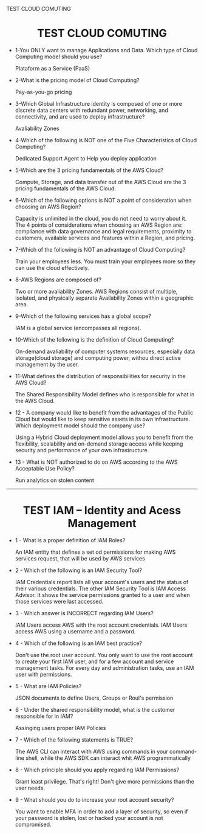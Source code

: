 TEST CLOUD COMUTING
<h1 align="center">TEST CLOUD COMUTING</h1>

- 1-You ONLY want to manage Applications and Data. Which type of Cloud Computing model should you use?

    Plataform as a Service (PaaS)

- 2-What is the pricing model of Cloud Computing?

    Pay-as-you-go pricing

- 3-Which Global Infrastructure identity is composed of one or more discrete data centers with redundant power, networking, and connectivity, and are used to deploy infrastructure?

    Avaliability Zones

- 4-Which of the following is NOT one of the Five Characteristics of Cloud Computing?

    Dedicated Support Agent to Help you deploy application

- 5-Which are the 3 pricing fundamentals of the AWS Cloud?

    Compute, Storage, and data transfer out of the AWS Cloud are the 3 pricing fundamentals of the AWS Cloud.

- 6-Which of the following options is NOT a point of consideration when choosing an AWS Region?

    Capacity is unlimited in the cloud, you do not need to worry about it. The 4 points of considerations when choosing an AWS Region are: compliance with data governance and legal requirements, proximity to customers, available services and features within a Region, and pricing.

- 7-Which of the following is NOT an advantage of Cloud Computing?

    Train your employees less. You must train your employees more so they can use the cloud effectively.

- 8-AWS Regions are composed of?

    Two or more avaliability Zones. AWS Regions consist of multiple, isolated, and physically separate Availability Zones within a geographic area.

- 9-Which of the following services has a global scope?

    IAM is a global service (encompasses all regions).

- 10-Which of the following is the definition of Cloud Computing?

    On-demand avaliability of computer systems resources, especially data storage(cloud storage) and computing power, withou direct active management by the user.

- 11-What defines the distribution of responsibilities for security in the AWS Cloud?

    The Shared Responsibility Model defines who is responsible for what in the AWS Cloud.

- 12 - A company would like to benefit from the advantages of the Public Cloud but would like to keep sensitive assets in its own infrastructure. Which deployment model should the company use?

    Using a Hybrid Cloud deployment model allows you to benefit from the flexibility, scalability and on-demand storage access while keeping security and performance of your own infrastructure.

- 13 - What is NOT authorized to do on AWS according to the AWS Acceptable Use Policy?
    
    Run analytics on stolen content

---
<h1 align="center">TEST IAM – Identity and Acess Management</h1>

- 1 - What is a proper definition of IAM Roles?

    An IAM entity that defines a set od permissions for making AWS services request, that will be used by AWS services

- 2 - Which of the following is an IAM Security Tool?
    
    IAM Credentials report lists all your account's users and the status of their various credentials. The other IAM Security Tool is IAM Access Advisor. It shows the service permissions granted to a user and when those services were last accessed.

- 3 - Which answer is INCORRECT regarding IAM Users?

    IAM Users access AWS with the root account credentials. IAM Users access AWS using a username and a password.

- 4 - Which of the following is an IAM best practice?

    Don't use the root user account. You only want to use the root account to create your first IAM user, and for a few account and service management tasks. For every day and administration tasks, use an IAM user with permissions.

- 5 - What are IAM Policies?

    JSON documents to define Users, Groups or Roul's permission

- 6 - Under the shared responsibility model, what is the customer responsible for in IAM?

    Assinging users proper IAM Policies

- 7 - Which of the following statements is TRUE?

    The AWS CLI can interact with AWS using commands in your command-line shell, while the AWS SDK can interact whit AWS programmatically

- 8 - Which principle should you apply regarding IAM Permissions?

    Grant least privilege. That's right! Don't give more permissions than the user needs. 

- 9 - What should you do to increase your root account security?

    You want to enable MFA in order to add a layer of security, so even if your password is stolen, lost or hacked your account is not compromised.